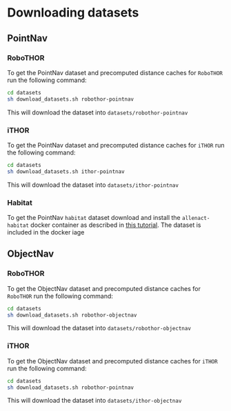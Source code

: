 # Downloading datasets 

## PointNav
### RoboTHOR
To get the PointNav dataset and precomputed distance caches for `RoboTHOR` run the following command:
```bash
cd datasets
sh download_datasets.sh robothor-pointnav
```
This will download the dataset into `datasets/robothor-pointnav`
### iTHOR
To get the PointNav dataset and precomputed distance caches for `iTHOR` run the following command:
```bash
cd datasets
sh download_datasets.sh ithor-pointnav
```
This will download the dataset into `datasets/ithor-pointnav`

### Habitat
To get the PointNav `habitat` dataset download and install the `allenact-habitat` docker
container as described in [this tutorial](installation-framework.md). The dataset is
included in the docker iage

## ObjectNav
### RoboTHOR
To get the ObjectNav dataset and precomputed distance caches for `RoboTHOR` run the following command:

```bash
cd datasets
sh download_datasets.sh robothor-objectnav
```
This will download the dataset into `datasets/robothor-objectnav`
### iTHOR
To get the ObjectNav dataset and precomputed distance caches for `iTHOR` run the following command:
```bash
cd datasets
sh download_datasets.sh robothor-pointnav
```
This will download the dataset into `datasets/ithor-objectnav`
